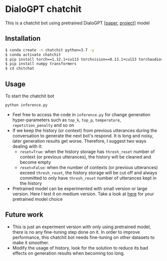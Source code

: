 # DialoGPT chatchit 

This is a chatchit bot using pretrained DialoGPT [[paper](https://arxiv.org/abs/1911.00536), [project](https://github.com/microsoft/DialoGPT)] model 
## Installation
```bash
$ conda create -n chatchit python=3.7 -y 
$ conda activate chatchit
$ pip install torch==1.12.1+cu113 torchvision==0.13.1+cu113 torchaudio==0.12.1 --extra-index-url https://download.pytorch.org/whl/cu113
$ pip install numpy transformers 
$ cd chitchat
```

## Usage
To start the chatchit bot
```python
python inference.py
```
- Feel free to access the code in `inference.py` for change generation hyper-parameters such as `top_k`, `top_p`, `temperature`, `repetition_penalty` and so on 
- If we keep the history (or context) from previous utterances during the conversation to generate the next bot's respond. It is long and noisy, later generation results get worse. Therefore, I suggest two ways dealing with it: 
    - `reset=True`: when the history storage has `thresh_reset` number of context (or previous utterances), the history will be cleaned and become empty 
    - `reset=False`: when the number of contexts (or previous utterances) exceed `thresh_reset`, the history storage will be cut off and always committed to only have `thresh_reset` number of utterances kept in the history
- Pretrained model can be experimented with small version or large version. Here I test it on medium version. Take a look at [here](https://github.com/microsoft/DialoGPT) for your pretrained model choice
## Future work
- This is just an experiment version with only using pretrained model, there is no any fine-tuning step done on it. In order to improve performance, this chatchit bot needs fine-tuning on other datasets to make it smoother. 
- Modify the usage of history, look for the solution to reduce its bad effects on generation results when becoming too long.
